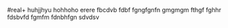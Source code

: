 #real+
huhjjhyu
hohhoho
erere
fbcdvb
fdbf
fgngfgnfn
gmgmgm
fthgf
fghhr
fdsbvfd
fgmfm
fdnbhfgn
sdvdsv
